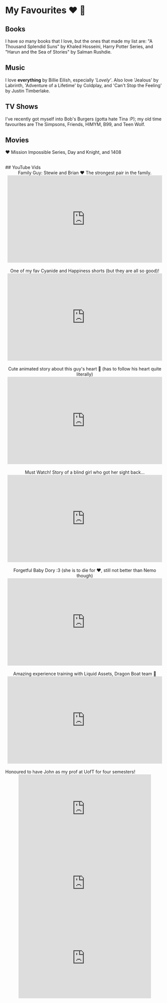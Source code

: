 # My Favourites ❤ 🙂
	
## Books
I have *so* many books that I love, but the ones that made my list are: "A Thousand Splendid Suns" by Khaled Hosseini, Harry Potter Series, and "Harun and the Sea of Stories" by Salman Rushdie.

## Music
I love **everything** by Billie Eilish, especially *'Lovely'*. Also love 'Jealous' by Labrinth, 'Adventure of a Lifetime' by Coldplay, and 'Can't Stop the Feeling' by Justin Timberlake. 

## TV Shows
I've recently got myself into Bob's Burgers (gotta hate Tina :P); my old time favourites are The Simpsons, Friends, HIMYM, B99, and Teen Wolf. 

## Movies
❤ Mission Impossible Series, Day and Knight, and 1408

<br>
## YouTube Vids

<center>
Family Guy: Stewie and Brian ❤ The strongest pair in the family. 
<iframe width="490" height="276" src="https://www.youtube.com/embed/oY7la9xbxuI" frameborder="0" allow="autoplay; encrypted-media" allowfullscreen></iframe></center>
		
<br>
<center>
One of my fav Cyanide and Happiness shorts (but they are all so good)!
<iframe width="490" height="276" src="https://www.youtube.com/embed/YhndvEy8_xk" frameborder="0" allow="autoplay; encrypted-media" allowfullscreen></iframe></center>
		
<br>
<center>
Cute animated story about this guy's heart 🙂 (has to follow his heart quite literally)
<iframe width="490" height="276" src="https://www.youtube.com/embed/sAaqLIsOmCE" frameborder="0" allow="autoplay; encrypted-media" allowfullscreen></iframe></center>
		
<br>
<center>
Must Watch! Story of a blind girl who got her sight back...
<iframe width="490" height="276" src="https://www.youtube.com/embed/wWLnTfRAlwQ" frameborder="0" allow="autoplay; encrypted-media" allowfullscreen></iframe></center>
		
<br>
<center>
Forgetful Baby Dory :3 (she is to die for ❤, still not better than Nemo though)
<iframe width="490" height="276" src="https://www.youtube.com/embed/i3kIpCzLzEo" frameborder="0" allow="autoplay; encrypted-media" allowfullscreen></iframe></center>
		
<br>
<center>
Amazing experience training with Liquid Assets, Dragon Boat team 🙂
<iframe width="490" height="276" src="https://www.youtube.com/embed/H0qXNMW9SFU" frameborder="0" allow="autoplay; encrypted-media" allowfullscreen></iframe></center>	
		
<br>
Honoured to have John as my prof at UofT for four semesters!
<center>
<iframe width="420" height="236" src="https://www.youtube.com/embed/qKvRUfZ_u1o" frameborder="0" allow="autoplay; encrypted-media" allowfullscreen></iframe><iframe width="420" height="236" src="https://www.youtube.com/embed/WpVVcVRkLok" frameborder="0" allow="autoplay; encrypted-media" allowfullscreen></iframe></center>
<center>		
<iframe width="420" height="236" src="https://www.youtube.com/embed/XRz1_QlB_O0" frameborder="0" allow="autoplay; encrypted-media" allowfullscreen></iframe></center>
